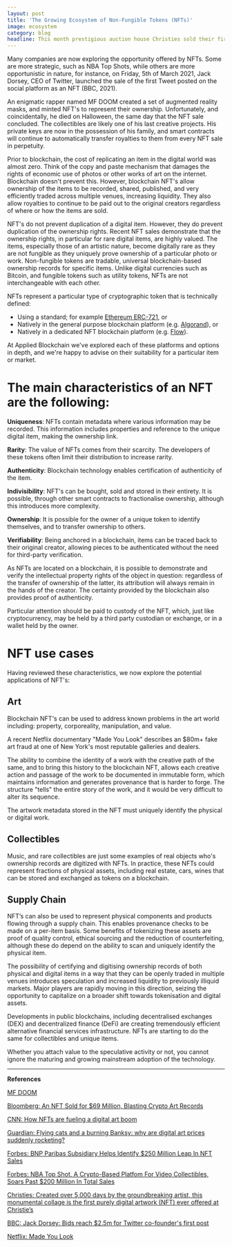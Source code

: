 ```yaml
---
layout: post
title: 'The Growing Ecosystem of Non-Fungible Tokens (NFTs)'
image: ecosystem
category: blog
headline: This month prestigious auction house Christies sold their first digital art using blockchain NFT (non-fungible tokens) for $69 million, and the NBA saw over $230 in new revenue from its NFT based Top Shots digital collectibles
---
```


Many companies are now exploring the opportunity offered by NFTs. Some are more strategic, such as NBA Top Shots, while others are more opportunistic in nature, for instance, on Friday, 5th of March 2021, Jack Dorsey, CEO of Twitter, launched the sale of the first Tweet posted on the social platform as an NFT (BBC, 2021).

An enigmatic rapper named MF DOOM created a set of augmented reality masks, and minted NFT's to represent their ownership. Unfortunately, and coincidentally, he died on Halloween, the same day that the NFT sale concluded. The collectibles are likely one of his last creative projects. His private keys are now in the possession of his family, and smart contracts will continue to automatically transfer royalties to them from every NFT sale in perpetuity.

Prior to blockchain, the cost of replicating an item in the digital world was almost zero. Think of the copy and paste mechanism that damages the rights of economic use of photos or other works of art on the internet. Blockchain doesn't prevent this. However, blockchain NFT's allow ownership of the items to be recorded, shared, published, and very efficiently traded across multiple venues, increasing liquidity. They also allow royalties to continue to be paid out to the original creators regardless of where or how the items are sold.

NFT's do not prevent duplication of a digital item. However, they do prevent duplication of the ownership rights. Recent NFT sales demonstrate that the ownership rights, in particular for rare digital items, are highly valued. The items, especially those of an artistic nature, become digitally rare as they are not fungible as they uniquely prove ownership of a particular photo or work. Non-fungible tokens are tradable, universal blockchain-based ownership records for specific items. Unlike digital currencies such as Bitcoin, and fungible tokens such as utility tokens, NFTs are not interchangeable with each other.

NFTs represent a particular type of cryptographic token that is technically defined:

- Using a standard; for example [Ethereum ERC-721](https://eips.ethereum.org/EIPS/eip-721), or
- Natively in the general purpose blockchain platform (e.g. [Algorand](https://developer.algorand.org/search/?search_query=nft&category=all-categories)), or
- Natively in a dedicated NFT blockchain platform (e.g. [Flow](https://docs.onflow.org/)).

At Applied Blockchain we've explored each of these platforms and options in depth, and we're happy to advise on their suitability for a particular item or market.

# The main characteristics of an NFT are the following:

**Uniqueness**: NFTs contain metadata where various information may be recorded. This information includes properties and reference to the unique digital item, making the ownership link.

**Rarity**: The value of NFTs comes from their scarcity. The developers of these tokens often limit their distribution to increase rarity.

**Authenticity**: Blockchain technology enables certification of authenticity of the item.

**Indivisibility**: NFT's can be bought, sold and stored in their entirety. It is possible, through other smart contracts to fractionalise ownership, although this introduces more complexity.

**Ownership**: It is possible for the owner of a unique token to identify themselves, and to transfer ownership to others.

**Verifiability**: Being anchored in a blockchain, items can be traced back to their original creator, allowing pieces to be authenticated without the need for third-party verification.

As NFTs are located on a blockchain, it is possible to demonstrate and verify the intellectual property rights of the object in question: regardless of the transfer of ownership of the latter, its attribution will always remain in the hands of the creator. The certainty provided by the blockchain also provides proof of authenticity.

Particular attention should be paid to custody of the NFT, which, just like cryptocurrency, may be held by a third party custodian or exchange, or in a wallet held by the owner.

# NFT use cases

Having reviewed these characteristics, we now explore the potential applications of NFT's:

## Art

Blockchain NFT's can be used to address known problems in the art world including: property, corporeality, manipulation, and value.

A recent Netflix documentary "Made You Look" describes an $80m+ fake art fraud at one of New York's most reputable galleries and dealers.

The ability to combine the identity of a work with the creative path of the same, and to bring this history to the blockchain NFT, allows each creative action and passage of the work to be documented in immutable form, which maintains information and generates provenance that is harder to forge. The structure "tells" the entire story of the work, and it would be very difficult to alter its sequence.

The artwork metadata stored in the NFT must uniquely identify the physical or digital work.

## Collectibles

Music, and rare collectibles are just some examples of real objects who's ownership records are digitized with NFTs. In practice, these NFTs could represent fractions of physical assets, including real estate, cars, wines that can be stored and exchanged as tokens on a blockchain.

## Supply Chain

NFT’s can also be used to represent physical components and products flowing through a supply chain. This enables provenance checks to be made on a per-item basis. Some benefits of tokenizing these assets are proof of quality control, ethical sourcing and the reduction of counterfeiting, although these do depend on the ability to scan and uniquely identify the physical item.

The possibility of certifying and digitising ownership records of both physical and digital items in a way that they can be openly traded in multiple venues introduces speculation and increased liquidity to previously illiquid markets. Major players are rapidly moving in this direction, seizing the opportunity to capitalize on a broader shift towards tokenisation and digital assets.

Developments in public blockchains, including decentralised exchanges (DEX) and decentralized finance (DeFi) are creating tremendously efficient alternative financial services infrastructure. NFTs are starting to do the same for collectibles and unique items.

Whether you attach value to the speculative activity or not, you cannot ignore the maturing and growing mainstream adoption of the technology.

---

**References**

[MF DOOM](https://decrypt.co/53019/mf-doom-enigmatic-rapper-leaves-behind-crypto-art-legacy)

[Bloomberg: An NFT Sold for $69 Million, Blasting Crypto Art Records](https://www.bloomberg.com/news/articles/2021-03-11/beeple-everydays-nft-sells-at-art-auction-for-60-million-paid-in-ether)

[CNN: How NFTs are fueling a digital art boom](https://edition.cnn.com/style/article/nft-digital-art-boom/index.html)

[Guardian: Flying cats and a burning Banksy: why are digital art prices suddenly rocketing?](https://www.theguardian.com/artanddesign/2021/mar/09/nfts-flying-cats-burning-banksy-digital-art-crypto-art-bitcoin-rocketing)

[Forbes: BNP Paribas Subsidiary Helps Identify $250 Million Leap In NFT Sales](https://www.forbes.com/sites/ninabambysheva/2021/02/15/french-banking-giant-bnp-paribas-details-explosion-of-new-crypto-sector-with-250-million-sales-volume/)

[Forbes: NBA Top Shot, A Crypto-Based Platfom For Video Collectibles, Soars Past $200 Million In Total Sales](https://www.forbes.com/sites/tommybeer/2021/02/23/nba-top-shot-a-crypto-based-platfom-for-video-collectibles-soars-past-200-million-in-total-sales/ )

[Christies: Created over 5,000 days by the groundbreaking artist, this monumental collage is the first purely digital artwork (NFT) ever offered at Christie’s](https://www.christies.com/features/Monumental-collage-by-Beeple-is-first-purely-digital-artwork-NFT-to-come-to-auction-11510-7.aspx )

[BBC: Jack Dorsey: Bids reach $2.5m for Twitter co-founder's first post](https://www.bbc.com/news/world-us-canada-56307153 )

[Netflix: Made You Look](https://www.netflix.com/gb/title/81406333)
